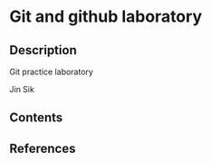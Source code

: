 # Git and github laboratory

## Description

Git practice laboratory

Jin Sik

## Contents

## References
